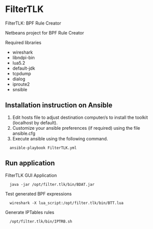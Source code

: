 # FilterTLK
FilterTLK: BPF Rule Creator

Netbeans project for BPF Rule Creator

Required libraries

* wireshark
* libndpi-bin
* lua5.2
* default-jdk
* tcpdump
* dialog
* iproute2
* snsible


## Installation instruction on Ansible

1. Edit hosts file to adjust destination computer/s to install the toolkit (localhost by default).
2. Customize your ansible preferences (if required) using the file ansible.cfg
3. Execute ansible using the following command.

```
  ansible-playbook FilterTLK.yml 
```

## Run application

FilterTLK GUI Application

```
  java -jar /opt/filter.tlk/bin/BDAT.jar
```
Test generated BPF expressions

```
  wireshark -X lua_script:/opt/filter.tlk/bin/BTT.lua
```

Generate IPTables rules

```
  /opt/filter.tlk/bin/IPTRB.sh
```
